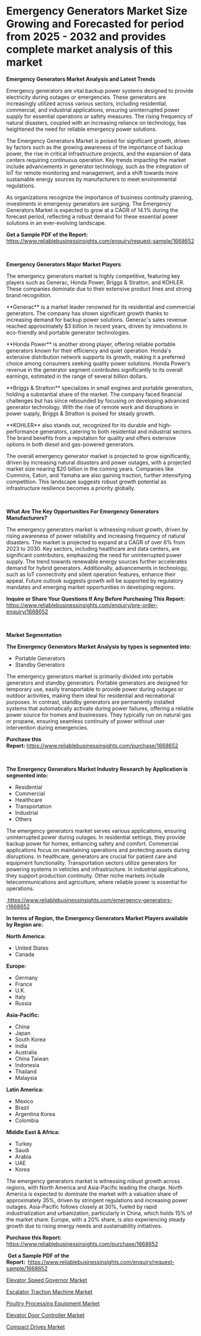 <p><h1>Emergency Generators Market Size Growing and Forecasted for period from 2025 - 2032 and provides complete market analysis of this market</h1></p><p><strong>Emergency Generators Market Analysis and Latest Trends</strong></p>
<p><p>Emergency generators are vital backup power systems designed to provide electricity during outages or emergencies. These generators are increasingly utilized across various sectors, including residential, commercial, and industrial applications, ensuring uninterrupted power supply for essential operations or safety measures. The rising frequency of natural disasters, coupled with an increasing reliance on technology, has heightened the need for reliable emergency power solutions.</p><p>The Emergency Generators Market is poised for significant growth, driven by factors such as the growing awareness of the importance of backup power, the rise in critical infrastructure projects, and the expansion of data centers requiring continuous operation. Key trends impacting the market include advancements in generator technology, such as the integration of IoT for remote monitoring and management, and a shift towards more sustainable energy sources by manufacturers to meet environmental regulations.</p><p>As organizations recognize the importance of business continuity planning, investments in emergency generators are surging. The Emergency Generators Market is expected to grow at a CAGR of 14.1% during the forecast period, reflecting a robust demand for these essential power solutions in an ever-evolving landscape.</p></p>
<p><strong>Get a Sample PDF of the Report:&nbsp;</strong> <a href="https://www.reliablebusinessinsights.com/enquiry/request-sample/1668652?utm_campaign=63&utm_medium=2&utm_source=Github&utm_content=ia&utm_term=18022025&utm_id=emergency-generators">https://www.reliablebusinessinsights.com/enquiry/request-sample/1668652</a></p>
<p>&nbsp;</p>
<p><strong>Emergency Generators Major Market Players</strong></p>
<p><p>The emergency generators market is highly competitive, featuring key players such as Generac, Honda Power, Briggs & Stratton, and KOHLER. These companies dominate due to their extensive product lines and strong brand recognition.</p><p>**Generac** is a market leader renowned for its residential and commercial generators. The company has shown significant growth thanks to increasing demand for backup power solutions. Generac's sales revenue reached approximately $3 billion in recent years, driven by innovations in eco-friendly and portable generator technologies.</p><p>**Honda Power** is another strong player, offering reliable portable generators known for their efficiency and quiet operation. Honda's extensive distribution network supports its growth, making it a preferred choice among consumers seeking quality power solutions. Honda Power’s revenue in the generator segment contributes significantly to its overall earnings, estimated in the range of several billion dollars.</p><p>**Briggs & Stratton** specializes in small engines and portable generators, holding a substantial share of the market. The company faced financial challenges but has since rebounded by focusing on developing advanced generator technology. With the rise of remote work and disruptions in power supply, Briggs & Stratton is poised for steady growth.</p><p>**KOHLER** also stands out, recognized for its durable and high-performance generators, catering to both residential and industrial sectors. The brand benefits from a reputation for quality and offers extensive options in both diesel and gas-powered generators.</p><p>The overall emergency generator market is projected to grow significantly, driven by increasing natural disasters and power outages, with a projected market size nearing $20 billion in the coming years. Companies like Cummins, Eaton, and Yamaha are also gaining traction, further intensifying competition. This landscape suggests robust growth potential as infrastructure resilience becomes a priority globally.</p></p>
<p>&nbsp;</p>
<p><strong>What Are The Key Opportunities For Emergency Generators Manufacturers?</strong></p>
<p><p>The emergency generators market is witnessing robust growth, driven by rising awareness of power reliability and increasing frequency of natural disasters. The market is projected to expand at a CAGR of over 6% from 2023 to 2030. Key sectors, including healthcare and data centers, are significant contributors, emphasizing the need for uninterrupted power supply. The trend towards renewable energy sources further accelerates demand for hybrid generators. Additionally, advancements in technology, such as IoT connectivity and silent operation features, enhance their appeal. Future outlook suggests growth will be supported by regulatory mandates and emerging market opportunities in developing regions.</p></p>
<p><strong>Inquire or Share Your Questions If Any Before Purchasing This Report:</strong> <a href="https://www.reliablebusinessinsights.com/enquiry/pre-order-enquiry/1668652?utm_campaign=63&utm_medium=2&utm_source=Github&utm_content=ia&utm_term=18022025&utm_id=emergency-generators">https://www.reliablebusinessinsights.com/enquiry/pre-order-enquiry/1668652</a></p>
<p>&nbsp;</p>
<p><strong>Market Segmentation</strong></p>
<p><strong>The Emergency Generators Market Analysis by types is segmented into:</strong></p>
<p><ul><li>Portable Generators</li><li>Standby Generators</li></ul></p>
<p><p>The emergency generators market is primarily divided into portable generators and standby generators. Portable generators are designed for temporary use, easily transportable to provide power during outages or outdoor activities, making them ideal for residential and recreational purposes. In contrast, standby generators are permanently installed systems that automatically activate during power failures, offering a reliable power source for homes and businesses. They typically run on natural gas or propane, ensuring seamless continuity of power without user intervention during emergencies.</p></p>
<p><strong>Purchase this Report:&nbsp;</strong><a href="https://www.reliablebusinessinsights.com/purchase/1668652?utm_campaign=63&utm_medium=2&utm_source=Github&utm_content=ia&utm_term=18022025&utm_id=emergency-generators">https://www.reliablebusinessinsights.com/purchase/1668652</a></p>
<p>&nbsp;</p>
<p><strong>The Emergency Generators Market Industry Research by Application is segmented into:</strong></p>
<p><ul><li>Residential</li><li>Commercial</li><li>Healthcare</li><li>Transportation</li><li>Industrial</li><li>Others</li></ul></p>
<p><p>The emergency generators market serves various applications, ensuring uninterrupted power during outages. In residential settings, they provide backup power for homes, enhancing safety and comfort. Commercial applications focus on maintaining operations and protecting assets during disruptions. In healthcare, generators are crucial for patient care and equipment functionality. Transportation sectors utilize generators for powering systems in vehicles and infrastructure. In industrial applications, they support production continuity. Other niche markets include telecommunications and agriculture, where reliable power is essential for operations.</p></p>
<p><a href="https://www.reliablebusinessinsights.com/emergency-generators-r1668652?utm_campaign=63&utm_medium=2&utm_source=Github&utm_content=ia&utm_term=18022025&utm_id=emergency-generators">&nbsp;https://www.reliablebusinessinsights.com/emergency-generators-r1668652</a></p>
<p><strong>In terms of Region, the Emergency Generators Market Players available by Region are:</strong></p>
<p>
    <p> <strong> North America: </strong>
        <ul>
            <li>United States</li>
            <li>Canada</li>
        </ul>
        </p> 
    <p> <strong> Europe: </strong>
        <ul>
            <li>Germany</li>
            <li>France</li>
            <li>U.K.</li>
            <li>Italy</li>
            <li>Russia</li>
        </ul>
        </p> 
    <p> <strong> Asia-Pacific: </strong>
        <ul>
            <li>China</li>
            <li>Japan</li>
            <li>South Korea</li>
            <li>India</li>
            <li>Australia</li>
            <li>China Taiwan</li>
            <li>Indonesia</li>
            <li>Thailand</li>
            <li>Malaysia</li>
        </ul>
        </p> 
    <p> <strong> Latin America: </strong>
        <ul>
            <li>Mexico</li>
            <li>Brazil</li>
            <li>Argentina Korea</li>
            <li>Colombia</li>
        </ul>
        </p> 
    <p> <strong> Middle East & Africa: </strong>
        <ul>
            <li>Turkey</li>
            <li>Saudi</li>
            <li>Arabia</li>
            <li>UAE</li>
            <li>Korea</li>
        </ul>
    </p>
    </p>
<p><p>The emergency generators market is witnessing robust growth across regions, with North America and Asia-Pacific leading the charge. North America is expected to dominate the market with a valuation share of approximately 35%, driven by stringent regulations and increasing power outages. Asia-Pacific follows closely at 30%, fueled by rapid industrialization and urbanization, particularly in China, which holds 15% of the market share. Europe, with a 20% share, is also experiencing steady growth due to rising energy needs and sustainability initiatives.</p></p>
<p><strong>Purchase this Report: </strong><a href="https://www.reliablebusinessinsights.com/purchase/1668652?utm_campaign=63&utm_medium=2&utm_source=Github&utm_content=ia&utm_term=18022025&utm_id=emergency-generators">https://www.reliablebusinessinsights.com/purchase/1668652</a></p>
<p>&nbsp;<strong>Get a Sample PDF of the Report:&nbsp;&nbsp;</strong><a href="https://www.reliablebusinessinsights.com/enquiry/request-sample/1668652?utm_campaign=63&utm_medium=2&utm_source=Github&utm_content=ia&utm_term=18022025&utm_id=emergency-generators">https://www.reliablebusinessinsights.com/enquiry/request-sample/1668652</a></p>
<p><strong></strong></p>
<p><p><a href="https://github.com/muvdibezuh/Market-Research-Report-List-1/blob/main/elevator-speed-governor-market.md?utm_campaign=63&utm_medium=2&utm_source=Github&utm_content=ia&utm_term=18022025&utm_id=emergency-generators">Elevator Speed Governor Market</a></p><p><a href="https://github.com/ajayanhaizan/Market-Research-Report-List-1/blob/main/escalator-traction-machine-market.md?utm_campaign=63&utm_medium=2&utm_source=Github&utm_content=ia&utm_term=18022025&utm_id=emergency-generators">Escalator Traction Machine Market</a></p><p><a href="https://github.com/biyajausenik/Market-Research-Report-List-1/blob/main/poultry-processing-equipment-market.md?utm_campaign=63&utm_medium=2&utm_source=Github&utm_content=ia&utm_term=18022025&utm_id=emergency-generators">Poultry Processing Equipment Market</a></p><p><a href="https://github.com/dailyspunj47/Market-Research-Report-List-1/blob/main/elevator-door-controller-market.md?utm_campaign=63&utm_medium=2&utm_source=Github&utm_content=ia&utm_term=18022025&utm_id=emergency-generators">Elevator Door Controller Market</a></p><p><a href="https://github.com/momossidram/Market-Research-Report-List-1/blob/main/compact-drives-market.md?utm_campaign=63&utm_medium=2&utm_source=Github&utm_content=ia&utm_term=18022025&utm_id=emergency-generators">Compact Drives Market</a></p></p>